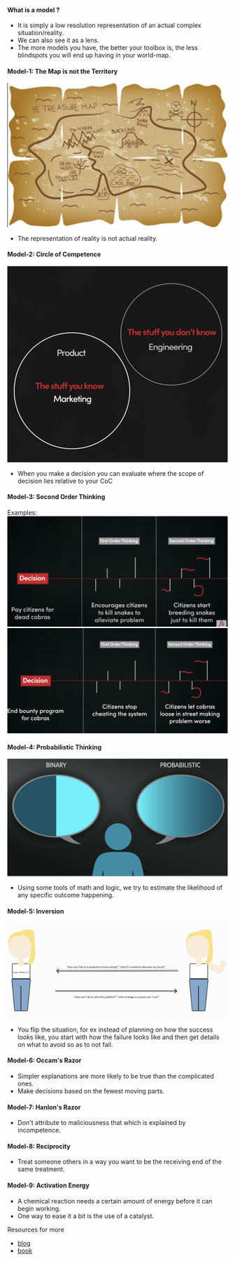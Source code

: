 #### What is a model ?
- It is simply a low resolution representation of an actual complex situation/reality.
- We can also see it as a lens.
- The more models you have, the better your toolbox is, the less blindspots you will end up having in your world-map.

#### Model-1: The Map is not the Territory
![](./gallery/map_is_not_territory.png)
- The representation of reality is not actual reality.

#### Model-2: Circle of Competence
![](./gallery/circle_of_competence.png)
- When you make a decision you can evaluate where the scope of decision lies relative to your CoC

#### Model-3: Second Order Thinking

Examples:
![](./gallery/ex_cobra_initial.png)
![](./gallery/ex_cobra_final.png)

#### Model-4: Probabilistic Thinking
![](./gallery/probabilistic_thinking.png)
- Using some tools of math and logic, we try to estimate the likelihood of any specific outcome happening.

#### Model-5: Inversion
![](./gallery/inversion.png)

- You flip the situation, for ex instead of planning on how the success looks like, you start with how the failure looks like and then get details on what to avoid so as to not fail.

#### Model-6: Occam's Razor
- Simpler explanations are more likely to be true than the complicated ones.
- Make decisions based on the fewest moving parts.

#### Model-7: Hanlon's Razor
- Don't attribute to maliciousness that which is explained by incompetence.

#### Model-8: Reciprocity
- Treat someone others in a way you want to be the receiving end of the same treatment.

#### Model-9: Activation Energy
- A chemical reaction needs a certain amount of energy before it can begin working.
- One way to ease it a bit is the use of a catalyst.


Resources for more
- [blog](https://fs.blog/mental-models/)
- [book](https://fs.blog/books/)